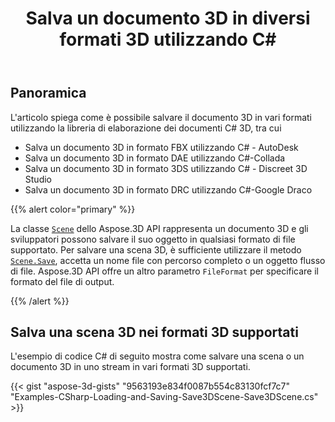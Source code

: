 ﻿---
title: Salva un documento 3D in diversi formati 3D utilizzando C#
linktitle: Salvare un documento 3D
type: docs
weight: 20
url: /it/net/save-a-3d-document/
description: La classe Scene dello Aspose.3D API rappresenta un documento 3D e gli sviluppatori possono salvare il suo oggetto in qualsiasi formato di file supportato.
---
## **Panoramica**
L'articolo spiega come è possibile salvare il documento 3D in vari formati utilizzando la libreria di elaborazione dei documenti C# 3D, tra cui

- Salva un documento 3D in formato FBX utilizzando C# - AutoDesk
- Salva un documento 3D in formato DAE utilizzando C#-Collada
- Salva un documento 3D in formato 3DS utilizzando C# - Discreet 3D Studio
- Salva un documento 3D in formato DRC utilizzando C#-Google Draco

{{% alert color="primary" %}} 

La classe [`Scene`](https://reference.aspose.com/3d/net/aspose.threed/scene) dello Aspose.3D API rappresenta un documento 3D e gli sviluppatori possono salvare il suo oggetto in qualsiasi formato di file supportato. Per salvare una scena 3D, è sufficiente utilizzare il metodo [`Scene.Save`](https://reference.aspose.com/3d/net/aspose.threed/scene/methods/save), accetta un nome file con percorso completo o un oggetto flusso di file. Aspose.3D API offre un altro parametro `FileFormat` per specificare il formato del file di output.

{{% /alert %}} 

## **Salva una scena 3D nei formati 3D supportati**

L'esempio di codice C# di seguito mostra come salvare una scena o un documento 3D in uno stream in vari formati 3D supportati.

{{< gist "aspose-3d-gists" "9563193e834f0087b554c83130fcf7c7" "Examples-CSharp-Loading-and-Saving-Save3DScene-Save3DScene.cs" >}}
